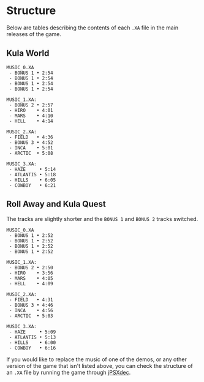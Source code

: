 # Structure

Below are tables describing the contents of each `.XA` file in the main releases of the game.

## Kula World

```
MUSIC_0.XA
 - BONUS 1 • 2:54
 - BONUS 1 • 2:54
 - BONUS 1 • 2:54
 - BONUS 1 • 2:54

MUSIC_1.XA:
 - BONUS 2 • 2:57
 - HIRO    • 4:01
 - MARS    • 4:10
 - HELL    • 4:14

MUSIC_2.XA:
 - FIELD   • 4:36
 - BONUS 3 • 4:52
 - INCA    • 5:01
 - ARCTIC  • 5:08

MUSIC_3.XA:
 - HAZE     • 5:14
 - ATLANTIS • 5:18
 - HILLS    • 6:05
 - COWBOY   • 6:21
```

## Roll Away and Kula Quest

The tracks are slightly shorter and the `BONUS 1` and `BONUS 2` tracks switched.

```
MUSIC_0.XA
 - BONUS 1 • 2:52
 - BONUS 1 • 2:52
 - BONUS 1 • 2:52
 - BONUS 1 • 2:52

MUSIC_1.XA:
 - BONUS 2 • 2:50
 - HIRO    • 3:56
 - MARS    • 4:05
 - HELL    • 4:09

MUSIC_2.XA:
 - FIELD   • 4:31
 - BONUS 3 • 4:46
 - INCA    • 4:56
 - ARCTIC  • 5:03

MUSIC_3.XA:
 - HAZE     • 5:09
 - ATLANTIS • 5:13
 - HILLS    • 6:00
 - COWBOY   • 6:16
```

If you would like to replace the music of one of the demos, or any other version of the game that isn't listed above, you can check the structure of an `.XA` file by running the game through [jPSXdec](https://github.com/m35/jpsxdec).
